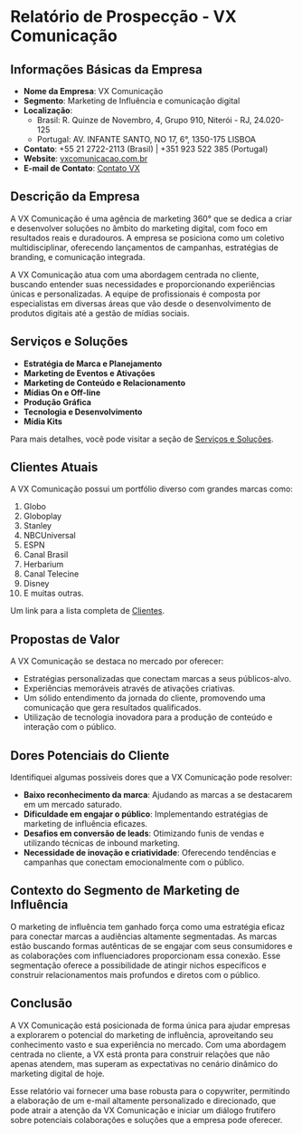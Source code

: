 # Relatório de Prospecção - VX Comunicação

## Informações Básicas da Empresa
- **Nome da Empresa**: VX Comunicação
- **Segmento**: Marketing de Influência e comunicação digital
- **Localização**: 
  - Brasil: R. Quinze de Novembro, 4, Grupo 910, Niterói - RJ, 24.020-125
  - Portugal: AV. INFANTE SANTO, NO 17, 6°, 1350-175 LISBOA
- **Contato**: +55 21 2722-2113 (Brasil) | +351 923 522 385 (Portugal)
- **Website**: [vxcomunicacao.com.br](https://vxcomunicacao.com.br)
- **E-mail de Contato**: [Contato VX](https://vxcomunicacao.com.br/contato/)

## Descrição da Empresa
A VX Comunicação é uma agência de marketing 360° que se dedica a criar e desenvolver soluções no âmbito do marketing digital, com foco em resultados reais e duradouros. A empresa se posiciona como um coletivo multidisciplinar, oferecendo lançamentos de campanhas, estratégias de branding, e comunicação integrada.

A VX Comunicação atua com uma abordagem centrada no cliente, buscando entender suas necessidades e proporcionando experiências únicas e personalizadas. A equipe de profissionais é composta por especialistas em diversas áreas que vão desde o desenvolvimento de produtos digitais até a gestão de mídias sociais.

## Serviços e Soluções
- **Estratégia de Marca e Planejamento**
- **Marketing de Eventos e Ativações**
- **Marketing de Conteúdo e Relacionamento**
- **Mídias On e Off-line**
- **Produção Gráfica**
- **Tecnologia e Desenvolvimento**
- **Mídia Kits**

Para mais detalhes, você pode visitar a seção de [Serviços e Soluções](https://vxcomunicacao.com.br/servicos-e-solucoes).

## Clientes Atuais
A VX Comunicação possui um portfólio diverso com grandes marcas como:
1. Globo
2. Globoplay
3. Stanley
4. NBCUniversal
5. ESPN
6. Canal Brasil
7. Herbarium
8. Canal Telecine
9. Disney
10. E muitas outras.

Um link para a lista completa de [Clientes](https://vxcomunicacao.com.br/clientes).

## Propostas de Valor
A VX Comunicação se destaca no mercado por oferecer:
- Estratégias personalizadas que conectam marcas a seus públicos-alvo.
- Experiências memoráveis através de ativações criativas.
- Um sólido entendimento da jornada do cliente, promovendo uma comunicação que gera resultados qualificados.
- Utilização de tecnologia inovadora para a produção de conteúdo e interação com o público.

## Dores Potenciais do Cliente
Identifiquei algumas possíveis dores que a VX Comunicação pode resolver:
- **Baixo reconhecimento da marca**: Ajudando as marcas a se destacarem em um mercado saturado.
- **Dificuldade em engajar o público**: Implementando estratégias de marketing de influência eficazes.
- **Desafios em conversão de leads**: Otimizando funis de vendas e utilizando técnicas de inbound marketing.
- **Necessidade de inovação e criatividade**: Oferecendo tendências e campanhas que conectam emocionalmente com o público.

## Contexto do Segmento de Marketing de Influência
O marketing de influência tem ganhado força como uma estratégia eficaz para conectar marcas a audiências altamente segmentadas. As marcas estão buscando formas autênticas de se engajar com seus consumidores e as colaborações com influenciadores proporcionam essa conexão. Esse segmentação oferece a possibilidade de atingir nichos específicos e construir relacionamentos mais profundos e diretos com o público.

## Conclusão
A VX Comunicação está posicionada de forma única para ajudar empresas a explorarem o potencial do marketing de influência, aproveitando seu conhecimento vasto e sua experiência no mercado. Com uma abordagem centrada no cliente, a VX está pronta para construir relações que não apenas atendem, mas superam as expectativas no cenário dinâmico do marketing digital de hoje. 

Esse relatório vai fornecer uma base robusta para o copywriter, permitindo a elaboração de um e-mail altamente personalizado e direcionado, que pode atrair a atenção da VX Comunicação e iniciar um diálogo frutífero sobre potenciais colaborações e soluções que a empresa pode oferecer.